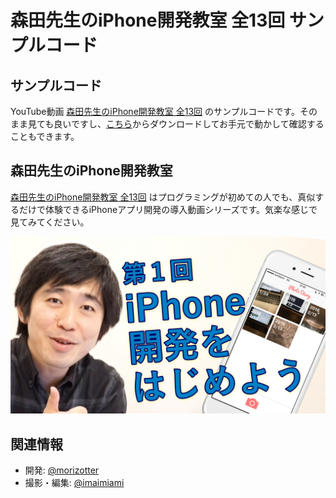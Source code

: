# 森田先生のiPhone開発教室 全13回 サンプルコード

## サンプルコード

YouTube動画 [森田先生のiPhone開発教室 全13回](https://www.youtube.com/playlist?list=PL6kPaLFdwqq6b0jV0CkaVpW37oKKFOxkt) のサンプルコードです。そのまま見ても良いですし、[こちら](https://github.com/morizotter/PhotoDiary/archive/master.zip)からダウンロードしてお手元で動かして確認することもできます。

## 森田先生のiPhone開発教室

[森田先生のiPhone開発教室 全13回](https://www.youtube.com/playlist?list=PL6kPaLFdwqq6b0jV0CkaVpW37oKKFOxkt) はプログラミングが初めての人でも、真似するだけで体験できるiPhoneアプリ開発の導入動画シリーズです。気楽な感じで見てみてください。

![image](misc/classroom1.jpg)

## 関連情報

- 開発: [@morizotter](https://twitter.com/morizotter)
- 撮影・編集: [@imaimiami](https://twitter.com/imaimiami)
